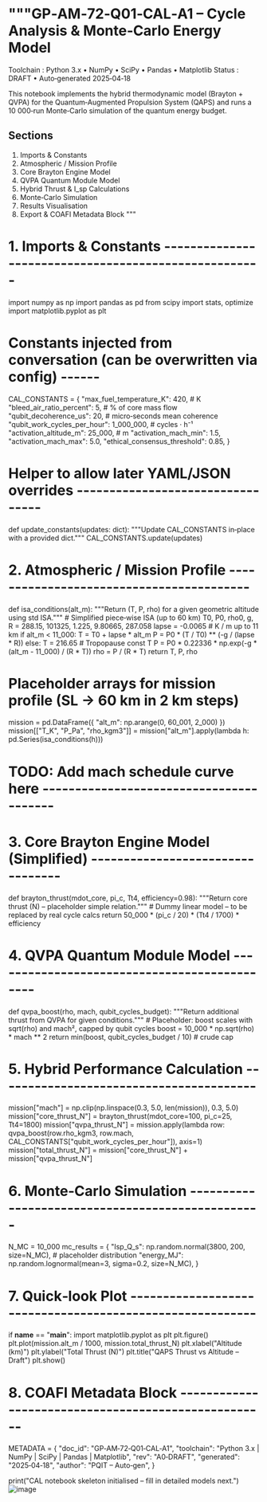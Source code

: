 """GP‑AM‑72‑Q01‑CAL‑A1  –  Cycle Analysis & Monte‑Carlo Energy Model
===================================================================
Toolchain : Python 3.x  •  NumPy • SciPy • Pandas • Matplotlib
Status    : DRAFT  •  Auto‑generated 2025‑04‑18

This notebook implements the hybrid thermodynamic model (Brayton + QVPA)
for the Quantum‑Augmented Propulsion System (QAPS) and runs a 10 000‑run
Monte‑Carlo simulation of the quantum energy budget.

Sections
--------
1. Imports & Constants
2. Atmospheric / Mission Profile
3. Core Brayton Engine Model
4. QVPA Quantum Module Model
5. Hybrid Thrust & I_sp Calculations
6. Monte‑Carlo Simulation
7. Results Visualisation
8. Export & COAFI Metadata Block
"""

# 1. Imports & Constants -----------------------------------------------------
import numpy as np
import pandas as pd
from scipy import stats, optimize
import matplotlib.pyplot as plt

# Constants injected from conversation (can be overwritten via config)  ------
CAL_CONSTANTS = {
    "max_fuel_temperature_K": 420,                # K
    "bleed_air_ratio_percent": 5,                 # % of core mass flow
    "qubit_decoherence_us": 20,                   # micro‑seconds mean coherence
    "qubit_work_cycles_per_hour": 1_000_000,      # cycles · h⁻¹
    "activation_altitude_m": 25_000,              # m
    "activation_mach_min": 1.5,
    "activation_mach_max": 5.0,
    "ethical_consensus_threshold": 0.85,
}

# Helper to allow later YAML/JSON overrides ---------------------------------

def update_constants(updates: dict):
    """Update CAL_CONSTANTS in‑place with a provided dict."""
    CAL_CONSTANTS.update(updates)

# 2. Atmospheric / Mission Profile -----------------------------------------

def isa_conditions(alt_m):
    """Return (T, P, rho) for a given geometric altitude using std ISA."""
    # Simplified piece‑wise ISA (up to 60 km)
    T0, P0, rho0, g, R = 288.15, 101325, 1.225, 9.80665, 287.058
    lapse = -0.0065  # K / m up to 11 km
    if alt_m < 11_000:
        T = T0 + lapse * alt_m
        P = P0 * (T / T0) ** (-g / (lapse * R))
    else:
        T = 216.65  # Tropopause const T
        P = P0 * 0.22336 * np.exp(-g * (alt_m - 11_000) / (R * T))
    rho = P / (R * T)
    return T, P, rho

# Placeholder arrays for mission profile (SL → 60 km in 2 km steps)
mission = pd.DataFrame({
    "alt_m": np.arange(0, 60_001, 2_000)
})
mission[["T_K", "P_Pa", "rho_kgm3"]] = mission["alt_m"].apply(lambda h: pd.Series(isa_conditions(h)))

# TODO: Add mach schedule curve here ----------------------------------------

# 3. Core Brayton Engine Model (Simplified) ---------------------------------

def brayton_thrust(mdot_core, pi_c, Tt4, efficiency=0.98):
    """Return core thrust (N) – placeholder simple relation."""
    # Dummy linear model – to be replaced by real cycle calcs
    return 50_000 * (pi_c / 20) * (Tt4 / 1700) * efficiency

# 4. QVPA Quantum Module Model ---------------------------------------------

def qvpa_boost(rho, mach, qubit_cycles_budget):
    """Return additional thrust from QVPA for given conditions."""
    # Placeholder: boost scales with sqrt(rho) and mach², capped by qubit cycles
    boost = 10_000 * np.sqrt(rho) * mach ** 2
    return min(boost, qubit_cycles_budget / 10)  # crude cap

# 5. Hybrid Performance Calculation ----------------------------------------

mission["mach"] = np.clip(np.linspace(0.3, 5.0, len(mission)), 0.3, 5.0)
mission["core_thrust_N"] = brayton_thrust(mdot_core=100, pi_c=25, Tt4=1800)
mission["qvpa_thrust_N"] = mission.apply(lambda row: qvpa_boost(row.rho_kgm3, row.mach, CAL_CONSTANTS["qubit_work_cycles_per_hour"]), axis=1)
mission["total_thrust_N"] = mission["core_thrust_N"] + mission["qvpa_thrust_N"]

# 6. Monte‑Carlo Simulation -------------------------------------------------

N_MC = 10_000
mc_results = {
    "Isp_Q_s": np.random.normal(3800, 200, size=N_MC),  # placeholder distribution
    "energy_MJ": np.random.lognormal(mean=3, sigma=0.2, size=N_MC),
}

# 7. Quick‑look Plot ---------------------------------------------------------
if __name__ == "__main__":
    import matplotlib.pyplot as plt
    plt.figure()
    plt.plot(mission.alt_m / 1000, mission.total_thrust_N)
    plt.xlabel("Altitude (km)")
    plt.ylabel("Total Thrust (N)")
    plt.title("QAPS Thrust vs Altitude – Draft")
    plt.show()

# 8. COAFI Metadata Block ----------------------------------------------------
METADATA = {
    "doc_id": "GP‑AM‑72‑Q01‑CAL‑A1",
    "toolchain": "Python 3.x | NumPy | SciPy | Pandas | Matplotlib",
    "rev": "A0‑DRAFT",
    "generated": "2025‑04‑18",
    "author": "PQIT – Auto‑gen",
}

print("CAL notebook skeleton initialised – fill in detailed models next.") 
![image](https://github.com/user-attachments/assets/b6b077df-2b15-4e1e-aa90-c1a461917b6f)
